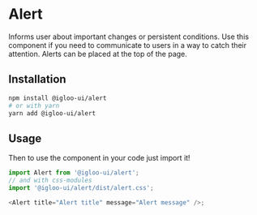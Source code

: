 # Alert

Informs user about important changes or persistent conditions. Use this component if you need to communicate to users in a way to catch their attention. Alerts can be placed at the top of the page.

<Example />

<ReferenceLinks />

## Installation

```bash
npm install @igloo-ui/alert
# or with yarn
yarn add @igloo-ui/alert
```

## Usage

Then to use the component in your code just import it!

```js
import Alert from '@igloo-ui/alert';
// and with css-modules
import '@igloo-ui/alert/dist/alert.css';

<Alert title="Alert title" message="Alert message" />;
```
